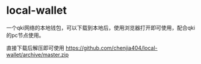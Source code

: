 # local-wallet
一个qki网络的本地钱包，可以下载到本地后，使用浏览器打开即可使用，配合qki的pc节点使用。

直接下载后解压即可使用 https://github.com/chenjia404/local-wallet/archive/master.zip